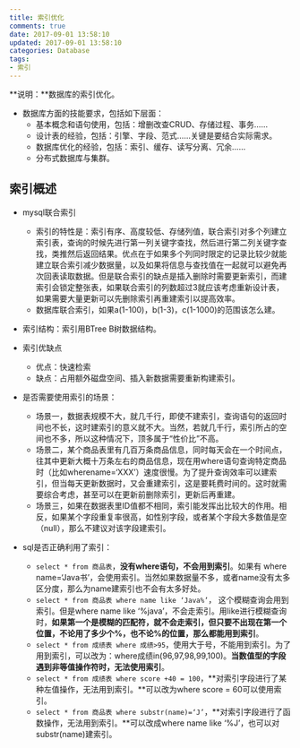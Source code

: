 ```yaml
---
title: 索引优化
comments: true
date: 2017-09-01 13:58:10
updated: 2017-09-01 13:58:10
categories: Database
tags:
- 索引
---
```


**说明：**数据库的索引优化。
<!-- more -->


* 数据库方面的技能要求，包括如下层面：
	* 基本概念和语句使用，包括：增删改查CRUD、存储过程、事务……
	* 设计表的经验，包括：引擎、字段、范式……关键是要结合实际需求。
	* 数据库优化的经验，包括：索引、缓存、读写分离、冗余……
	* 分布式数据库与集群。

## 索引概述
* mysql联合索引
	* 索引的特性是：索引有序、高度较低、存储列值，联合索引对多个列建立索引表，查询的时候先进行第一列关键字查找，然后进行第二列关键字查找，类推然后返回结果。优点在于如果多个列同时限定的记录比较少就能建立联合索引减少数据量，以及如果将信息与查找值在一起就可以避免再次回表读取数据。但是联合索引的缺点是插入删除时需要更新索引，而建索引会锁定整张表，如果联合索引的列数超过3就应该考虑重新设计表，如果需要大量更新可以先删除索引再重建索引以提高效率。
	* 数据库联合索引，如果a(1-100)，b(1-3)，c(1-1000)的范围该怎么建。
* 索引结构：索引用BTree B树数据结构。
* 索引优缺点
	* 优点：快速检索
	* 缺点：占用额外磁盘空间、插入新数据需要重新构建索引。

* 是否需要使用索引的场景：
	* 场景一，数据表规模不大，就几千行，即使不建索引，查询语句的返回时间也不长，这时建索引的意义就不大。当然，若就几千行，索引所占的空间也不多，所以这种情况下，顶多属于“性价比”不高。
	* 场景二，某个商品表里有几百万条商品信息，同时每天会在一个时间点，往其中更新大概十万条左右的商品信息，现在用where语句查询特定商品时（比如wherename=‘XXX’）速度很慢。为了提升查询效率可以建索引，但当每天更新数据时，又会重建索引，这是要耗费时间的。这时就需要综合考虑，甚至可以在更新前删除索引，更新后再重建。
	* 场景三，如果在数据表里ID值都不相同，索引能发挥出比较大的作用。相反，如果某个字段重复率很高，如性别字段，或者某个字段大多数值是空（null），那么不建议对该字段建索引。

* sql是否正确利用了索引：
	* `select * from 商品表`，**没有where语句，不会用到索引**。如果有 where name=‘Java书’，会使用索引。当然如果数据量不多，或者name没有太多区分度，那么为name建索引也不会有太多好处。
	* `select * from 商品表 where name like ‘Java%’`， 这个模糊查询会用到索引。但是where name like ‘%java’，不会走索引。用like进行模糊查询时，**如果第一个是模糊的匹配符，就不会走索引，但只要不出现在第一个位置，不论用了多少个%，也不论%的位置，那么都能用到索引**。
	* `select * from 成绩表 where 成绩>95`，使用大于号，不能用到索引。为了用到索引，可以改为：where成绩in(96,97,98,99,100)。**当数值型的字段遇到非等值操作符时，无法使用索引**。
	* `select * from 成绩表 where score +40 = 100`，**对索引字段进行了某种左值操作，无法用到索引。**可以改为where score = 60可以使用索引。
	* `select * from 商品表 where substr(name)=‘J’`，**对索引字段进行了函数操作，无法用到索引。**可以改成where name like ‘%J’，也可以对substr(name)建索引。



